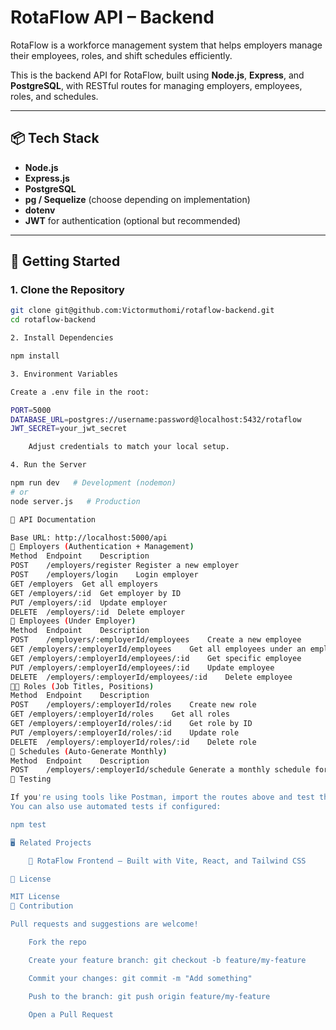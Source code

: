 

# RotaFlow API – Backend

RotaFlow is a workforce management system that helps employers manage their employees, roles, and shift schedules efficiently.

This is the backend API for RotaFlow, built using **Node.js**, **Express**, and **PostgreSQL**, with RESTful routes for managing employers, employees, roles, and schedules.

---

## 📦 Tech Stack

- **Node.js**
- **Express.js**
- **PostgreSQL**
- **pg / Sequelize** (choose depending on implementation)
- **dotenv**
- **JWT** for authentication (optional but recommended)

---

## 🚀 Getting Started

### 1. Clone the Repository

```bash
git clone git@github.com:Victormuthomi/rotaflow-backend.git
cd rotaflow-backend

2. Install Dependencies

npm install

3. Environment Variables

Create a .env file in the root:

PORT=5000
DATABASE_URL=postgres://username:password@localhost:5432/rotaflow
JWT_SECRET=your_jwt_secret

    Adjust credentials to match your local setup.

4. Run the Server

npm run dev   # Development (nodemon)
# or
node server.js   # Production

📡 API Documentation

Base URL: http://localhost:5000/api
🔐 Employers (Authentication + Management)
Method	Endpoint	Description
POST	/employers/register	Register a new employer
POST	/employers/login	Login employer
GET	/employers	Get all employers
GET	/employers/:id	Get employer by ID
PUT	/employers/:id	Update employer
DELETE	/employers/:id	Delete employer
👷 Employees (Under Employer)
Method	Endpoint	Description
POST	/employers/:employerId/employees	Create a new employee
GET	/employers/:employerId/employees	Get all employees under an employer
GET	/employers/:employerId/employees/:id	Get specific employee
PUT	/employers/:employerId/employees/:id	Update employee
DELETE	/employers/:employerId/employees/:id	Delete employee
🧑‍💼 Roles (Job Titles, Positions)
Method	Endpoint	Description
POST	/employers/:employerId/roles	Create new role
GET	/employers/:employerId/roles	Get all roles
GET	/employers/:employerId/roles/:id	Get role by ID
PUT	/employers/:employerId/roles/:id	Update role
DELETE	/employers/:employerId/roles/:id	Delete role
📆 Schedules (Auto-Generate Monthly)
Method	Endpoint	Description
POST	/employers/:employerId/schedule	Generate a monthly schedule for all employees
🧪 Testing

If you're using tools like Postman, import the routes above and test the endpoints.
You can also use automated tests if configured:

npm test

🖥️ Related Projects

    🔗 RotaFlow Frontend – Built with Vite, React, and Tailwind CSS

📄 License

MIT License
🙌 Contribution

Pull requests and suggestions are welcome!

    Fork the repo

    Create your feature branch: git checkout -b feature/my-feature

    Commit your changes: git commit -m "Add something"

    Push to the branch: git push origin feature/my-feature

    Open a Pull Request
